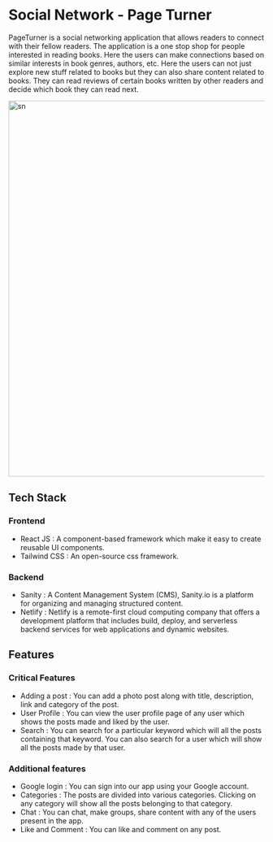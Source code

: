 # Social Network - Page Turner
PageTurner is a social networking application that allows readers to connect with their fellow readers. The application is a one stop shop for people interested in reading books. Here the users can make connections based on similar interests in book genres, authors, etc. Here the users can not just explore new stuff related to books but they can also share content related to books. They can read reviews of certain books written by other readers and decide which book they can read next.

<img width="740" alt="sn" src="https://github.com/aditids/Social-Network/assets/64319552/107c0ae6-e185-44f2-803f-32a64f926293">

## Tech Stack
### Frontend
- React JS : A component-based framework which make it easy to create reusable UI components. 
- Tailwind CSS : An open-source css framework.
### Backend
- Sanity : A Content Management System (CMS), Sanity.io is a platform for organizing and managing structured content.
- Netlify : Netlify is a remote-first cloud computing company that offers a development platform that includes build, deploy, and serverless backend services for web applications and dynamic websites.

## Features
### Critical Features
- Adding a post : You can add a photo post along with title, description, link and category of the post.
- User Profile : You can view the user profile page of any user which shows the posts made and liked by the user.
- Search : You can search for a particular keyword which will all the posts containing that keyword. You can also search for a user which will show all the posts made by that user.

### Additional features
- Google login : You can sign into our app using your Google account.
- Categories : The posts are divided into various categories. Clicking on any category will show all the posts belonging to that category.
- Chat : You can chat, make groups, share content with any of the users present in the app.
- Like and Comment : You can like and comment on any post. 
